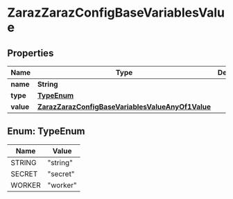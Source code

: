 

# ZarazZarazConfigBaseVariablesValue


## Properties

| Name | Type | Description | Notes |
|------------ | ------------- | ------------- | -------------|
|**name** | **String** |  |  |
|**type** | [**TypeEnum**](#TypeEnum) |  |  |
|**value** | [**ZarazZarazConfigBaseVariablesValueAnyOf1Value**](ZarazZarazConfigBaseVariablesValueAnyOf1Value.md) |  |  |



## Enum: TypeEnum

| Name | Value |
|---- | -----|
| STRING | &quot;string&quot; |
| SECRET | &quot;secret&quot; |
| WORKER | &quot;worker&quot; |



